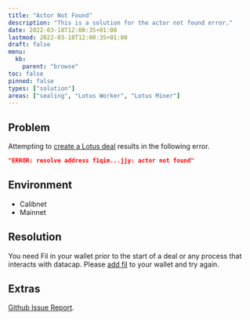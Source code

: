 ```yaml
---
title: "Actor Not Found"
description: "This is a solution for the actor not found error."
date: 2022-03-18T12:00:35+01:00
lastmod: 2022-03-18T12:00:35+01:00
draft: false
menu:
  kb:
    parent: "browse"
toc: false
pinned: false
types: ["solution"]
areas: ["sealing", "Lotus Worker", "Lotus Miner"]
---
```


## Problem

Attempting to [create a Lotus deal](https://lotus.filecoin.io/tutorials/lotus/store-and-retrieve/store-data/) results in the following error.

```json
"ERROR: resolve address f1qim...jjy: actor not found"
```

## Environment

- Calibnet
- Mainnet 

## Resolution
You need Fil in your wallet prior to the start of a deal or any process that interacts with datacap. Please [add fil](https://docs.filecoin.io/get-started/store-and-retrieve/setup/#adding-fil-to-your-wallet-or-using-filecoin-plus) to your wallet and try again.

## Extras

[Github Issue Report](https://github.com/filecoin-project/lotus/issues/8817). 


